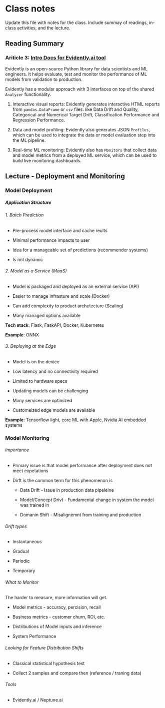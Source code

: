 # Class notes

Update this file with notes for the class. Include summay of readings, in-class activities, and the lecture.

## Reading Summary

### Ariticle 3: **[Intro Docs for Evidently.ai tool](https://docs.evidentlyai.com/)**

Evidently is an open-source Python library for data scientists and ML engineers. It helps evaluate, test and monitor the performance of ML models from validation to production.

Evidently has a modular approach with 3 interfaces on top of the shared `Analyzer` functionality.

1. Interactive visual reports: Evidently generates interactive HTML reports from `pandas.DataFrame` or `csv` files. like Data Drift and Quality, Categorical and Numerical Target Drift, Classification Performance and Regression Performance.

2. Data and model profiling: Evidently also generates JSON `Profiles`, which can be used to integrate the data or model evaluation step into the ML pipeline.

3. Real-time ML monitoring: Evidently also has `Monitors` that collect data and model metrics from a deployed ML service, which can be used to build live monitoring dashboards.

## Lecture - Deployment and Monitoring



### Model Deployment

##### Application Structure

###### 1. Batch Prediction

- Pre-process model interface and cache reults

- Minimal performance impacts to user

- Idea for a manageable set of predictions (recommender systems)

- Is not dynamic

###### 2. Model as a Service (MaaS)

- Model is packaged and deployed as an external service (API)

- Easier to manage infrasture and scale (Docker)

- Can add complexity to product archetecture (Scaling)

- Many managed options available

**Tech stack**: Flask, FaskAPI, Docker, Kubernetes

**Example**: ONNX

###### 3. Deploying at the Edge

- Model is on the device

- Low latency and no connectivity required

- Limited to hardware specs

- Updating models can be challenging

- Many services are optimized

- Customeized edge models are available

**Example**: Tensorflow light, core ML with Apple, Nvidia AI embedded systems

### Model Monitoring

###### Importance

- Primary issue is that model performance after deployment does not meet expetations

- Dirft is the common term for this phenomenon is 
  
  - Data Drift - Issue in production data pipeleine
  
  - Model/Concept Drivt - Fundamental change in system the model was trained in
  
  - Domanin Shift - Misalignemnt from training and production

###### Drift types

- Instantaneous

- Gradual

- Periodic

- Temporary

###### What to Monitor

The harder to measure, more information will get.

- Model metrics - accuracy, percision, recall

- Business metrics - customer churn, ROI, etc.

- Distributions of Model inputs and inference

- System Performance

###### Looking for Feature Distribution Shifts

- Classical statistical hypothesis test

- Collect 2 samples and compare then (reference / traning data)

###### Tools

- Evidently.ai / Neptune.ai